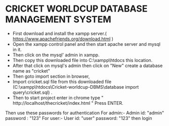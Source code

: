 # CRICKET WORLDCUP DATABASE MANAGEMENT SYSTEM
  * First download and install the xampp server.( https://www.apachefriends.org/download.html )
  * Open the xampp control panel and then start apache server and mysql in it.
  * Then click on the mysql' admin in xampp.
  * Then copy this downloaded file into C:\xampp\htdocs this location.
  * After that click on mysql's admin then click on "New" create a database name as "cricket"  
  * Then goto import section in browser,
  * Import cricket.sql file from this downloaded file (C:\xampp\htdocs\Cricket-worldcup-DBMS\database import query\cricket.sql) .
  * Then to start project enter in chrome type " http://localhost/thecricket/index.html " Press ENTER.

Then use these passwords for authentication
For admin:- 
Admin id: "admin" password : "123"
For user:- 
User id: "user" password: "123" then login

